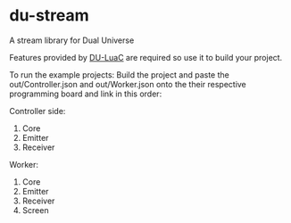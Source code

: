 # du-stream

A stream library for Dual Universe

Features provided by [DU-LuaC](https://github.com/wolfe-labs/DU-LuaC) are required so use it to build your project.

To run the example projects:
Build the project and paste the out/Controller.json and out/Worker.json onto the their respective programming board and link in this order:

Controller side:
1. Core
2. Emitter
3. Receiver

Worker:
1. Core
2. Emitter
3. Receiver
4. Screen
